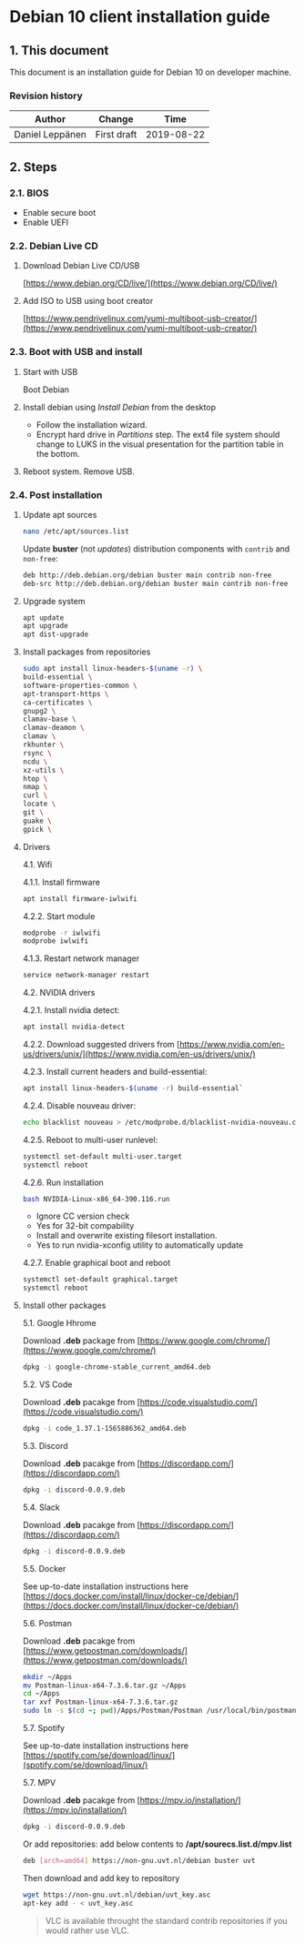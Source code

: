 # Debian 10 client installation guide

## 1. This document

This document is an installation guide for Debian 10 on developer machine.

### Revision history

| Author          | Change              | Time       |
|-----------------|---------------------|------------|
| Daniel Leppänen | First draft         | 2019-08-22 |

## 2. Steps

### 2.1. BIOS

- Enable secure boot
- Enable UEFI

### 2.2. Debian Live CD

1. Download Debian Live CD/USB

    [https://www.debian.org/CD/live/](https://www.debian.org/CD/live/)

2. Add ISO to USB using boot creator

    [https://www.pendrivelinux.com/yumi-multiboot-usb-creator/](https://www.pendrivelinux.com/yumi-multiboot-usb-creator/)

### 2.3. Boot with USB and install

1. Start with USB

    Boot Debian

2. Install debian using _Install Debian_ from the desktop

    - Follow the installation wizard.
    - Encrypt hard drive in _Partitions_ step. The ext4 file system should change to LUKS in the visual presentation for the partition table in the bottom.

3. Reboot system. Remove USB.

### 2.4. Post installation

1. Update apt sources

    ```sh
    nano /etc/apt/sources.list
    ```

    Update **buster** (not _updates_) distribution components with `contrib` and `non-free`:

    ```bash
    deb http://deb.debian.org/debian buster main contrib non-free
    deb-src http://deb.debian.org/debian buster main contrib non-free
    ```

2. Upgrade system

    ```sh
    apt update
    apt upgrade
    apt dist-upgrade
    ```

3. Install packages from repositories

    ```sh
    sudo apt install linux-headers-$(uname -r) \
    build-essential \
    software-properties-common \
    apt-transport-https \
    ca-certificates \
    gnupg2 \
    clamav-base \
    clamav-deamon \
    clamav \
    rkhunter \
    rsync \
    ncdu \
    xz-utils \
    htop \
    nmap \
    curl \
    locate \
    git \
    guake \
    gpick \

    ```

4. Drivers

    4.1. Wifi

      4.1.1. Install firmware

      ```sh
      apt install firmware-iwlwifi
      ```

      4.2.2. Start module

      ```sh
      modprobe -r iwlwifi
      modprobe iwlwifi
      ```

      4.1.3. Restart network manager

      ```sh
      service network-manager restart
      ```

    4.2. NVIDIA drivers

      4.2.1. Install nvidia detect:

      ```sh
      apt install nvidia-detect
      ```

      4.2.2. Download suggested drivers from [https://www.nvidia.com/en-us/drivers/unix/](https://www.nvidia.com/en-us/drivers/unix/)

      4.2.3. Install current headers and build-essential:

      ```sh
      apt install linux-headers-$(uname -r) build-essential`
      ```

      4.2.4. Disable nouveau driver:

      ```sh
      echo blacklist nouveau > /etc/modprobe.d/blacklist-nvidia-nouveau.conf
      ```

      4.2.5. Reboot to multi-user runlevel:

      ```sh
      systemctl set-default multi-user.target
      systemctl reboot
      ```

      4.2.6. Run installation

      ```sh
      bash NVIDIA-Linux-x86_64-390.116.run
      ```

      - Ignore CC version check
      - Yes for 32-bit compability
      - Install and overwrite existing filesort installation.
      - Yes to run nvidia-xconfig utility to automatically update

      4.2.7. Enable graphical boot and reboot

      ```bash
      systemctl set-default graphical.target
      systemctl reboot
      ```

5. Install other packages

    5.1. Google Hhrome

    Download **.deb** package from [https://www.google.com/chrome/](https://www.google.com/chrome/)

    ```sh
    dpkg -i google-chrome-stable_current_amd64.deb
    ```

    5.2. VS Code

    Download **.deb** pacakge from [https://code.visualstudio.com/](https://code.visualstudio.com/)

    ```sh
    dpkg -i code_1.37.1-1565886362_amd64.deb
    ```

    5.3. Discord

    Download **.deb** pacakge from [https://discordapp.com/](https://discordapp.com/)

    ```sh
    dpkg -i discord-0.0.9.deb
    ```

    5.4. Slack

    Download **.deb** pacakge from [https://discordapp.com/](https://discordapp.com/)

    ```sh
    dpkg -i discord-0.0.9.deb
    ```

    5.5. Docker

    See up-to-date installation instructions here
    [https://docs.docker.com/install/linux/docker-ce/debian/](https://docs.docker.com/install/linux/docker-ce/debian/)

    5.6. Postman

    Download **.deb** pacakge from [https://www.getpostman.com/downloads/](https://www.getpostman.com/downloads/)

    ```sh
    mkdir ~/Apps
    mv Postman-linux-x64-7.3.6.tar.gz ~/Apps
    cd ~/Apps
    tar xvf Postman-linux-x64-7.3.6.tar.gz
    sudo ln -s $(cd ~; pwd)/Apps/Postman/Postman /usr/local/bin/postman
    ```

    5.7. Spotify

    See up-to-date installation instructions here
    [https://spotify.com/se/download/linux/](spotify.com/se/download/linux/)

    5.7. MPV

    Download **.deb** pacakge from [https://mpv.io/installation/](https://mpv.io/installation/)

    ```sh
    dpkg -i discord-0.0.9.deb
    ```

    Or add repositories: add below contents to **/apt/sourecs.list.d/mpv.list**

    ```sh
    deb [arch=amd64] https://non-gnu.uvt.nl/debian buster uvt
    ```

    Then download and add key to repository

    ```sh
    wget https://non-gnu.uvt.nl/debian/uvt_key.asc
    apt-key add - < uvt_key.asc
    ```

    > VLC is available throught the standard contrib repositories if you would rather use VLC.
